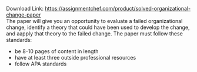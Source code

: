 Download Link: https://assignmentchef.com/product/solved-organizational-change-paper
<br>
The  paper will give you an opportunity to evaluate a failed organizational change, identify a theory that could have been used to develop the change, and aapply that theory to the failed change. The paper must follow these standards:

<ul>

 <li>be 8-10 pages of content in length</li>

 <li>have at least three outside professional resources</li>

 <li>follow APA standards</li>

</ul>